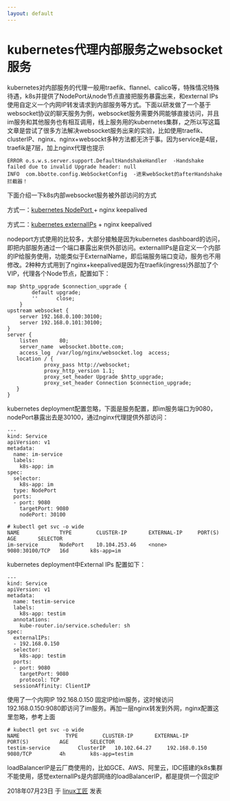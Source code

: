 ```yaml
---
layout: default
---
```


# kubernetes代理内部服务之websocket服务

kubernetes对内部服务的代理一般用traefik、flannel、calico等，特殊情况特殊待遇，k8s并提供了NodePort从node节点直接把服务暴露出来，和external IPs使用自定义一个内网IP转发请求到内部服务等方式。下面以研发做了一个基于websocket协议的聊天服务为例，websocket服务需要外网能够直接访问，并且im服务和其他服务也有相互调用，线上服务用的kubernetes集群，之所以写这篇文章是尝试了很多方法解决websocket服务出来的实验，比如使用traefik、clusterIP、nginx、nginx+websockt多种方法都无济于事。因为service是4层，traefik是7层，加上nginx代理也提示

```
ERROR o.s.w.s.server.support.DefaultHandshakeHandler  -Handshake failed due to invalid Upgrade header: null
INFO  com.bbotte.config.WebSocketConfig  -进来webSocket的afterHandshake拦截器！
```

下面介绍一下k8s内部websocket服务被外部访问的方式

方式一：[kubernetes NodePort ](https://kubernetes.io/docs/concepts/services-networking/service/#nodeport)+ nginx keepalived

方式二：[kubernetes externalIPs](https://kubernetes.io/docs/concepts/services-networking/service/#publishing-services-service-types) + nginx keepalived

nodeport方式使用的比较多，大部分接触是因为kubernetes dashboard的访问，即把内部服务通过一个端口暴露出来供外部访问。externallIPs是自定义一个内部的IP给服务使用，功能类似于ExternalName，即后端服务端口变动，服务也不用修改。2种种方式用到了nginx+keepalived是因为在traefik(ingress)外部加了个VIP，代理各个Node节点，配置如下：

```
map $http_upgrade $connection_upgrade {
        default upgrade;
        ''      close;
    }
upstream websocket {
    server 192.168.0.100:30100;
    server 192.168.0.101:30100;
}
server {
    listen       80;
    server_name  websocket.bbotte.com;
    access_log  /var/log/nginx/websocket.log  access;
   location / {
            proxy_pass http://websocket;
            proxy_http_version 1.1;
            proxy_set_header Upgrade $http_upgrade;
            proxy_set_header Connection $connection_upgrade;
   }
}
```

kubernetes deployment配置忽略，下面是服务配置，即im服务端口为9080，nodePort暴露出去是30100，通过nginx代理提供外部访问：

```
---
kind: Service
apiVersion: v1
metadata:
  name: im-service
  labels:
    k8s-app: im
spec:
  selector:
    k8s-app: im
  type: NodePort
  ports:
  - port: 9080
    targetPort: 9080
    nodePort: 30100
```

```
# kubectl get svc -o wide
NAME             TYPE        CLUSTER-IP       EXTERNAL-IP     PORT(S)          AGE       SELECTOR
im-service       NodePort    10.104.253.46    <none>          9080:30100/TCP   16d       k8s-app=im
```



kubernetes deployment中External IPs 配置如下：

```
---
kind: Service
apiVersion: v1
metadata:
  name: testim-service
  labels:
    k8s-app: testim
  annotations:
    kube-router.io/service.scheduler: sh
spec:
  externalIPs:
  - 192.168.0.150
  selector:
    k8s-app: testim
  ports:
  - port: 9080
    targetPort: 9080
    protocol: TCP
  sessionAffinity: ClientIP
```

使用了一个内网IP 192.168.0.150 固定IP给im服务，这时候访问192.168.0.150:9080即访问了im服务。再加一层nginx转发到外网，nginx配置这里忽略，参考上面

```
# kubectl get svc -o wide
NAME               TYPE        CLUSTER-IP       EXTERNAL-IP     PORT(S)          AGE       SELECTOR
testim-service         ClusterIP   10.102.64.27     192.168.0.150   9080/TCP         4h        k8s-app=testim
```

loadBalancerIP是云厂商使用的，比如GCE、AWS、阿里云，IDC搭建的k8s集群不能使用，感觉externalIPs是内部网络的loadBalancerIP，都是提供一个固定IP

2018年07月23日 于 [linux工匠](https://bbotte.github.io/) 发表